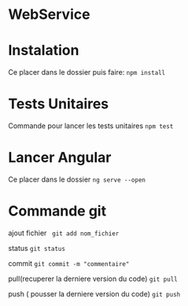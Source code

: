 # WebService
<h1>Instalation</h1>
Ce placer dans le dossier puis faire:
 <code>npm install</code>

<h1>Tests Unitaires</h1>
Commande pour lancer les tests unitaires
<code>npm test</code>

<h1>Lancer Angular</h1>
Ce placer dans le dossier
<code>ng serve --open</code>

<h1>Commande git </h1>

ajout fichier 
<code> git add nom_fichier</code>

status
<code>git status</code>

commit 
<code>git commit -m "commentaire"</code>

pull(recuperer la derniere version du code)
<code>git pull</code>

push ( pousser la derniere version du code)
<code>git push </code>
